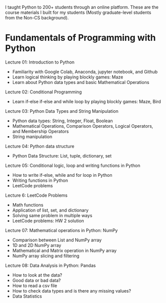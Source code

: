 I taught Python to 200+ students through an online platform. These are the course materials I built for my students (Mostly graduate-level students from the Non-CS background).

# Fundamentals of Programming with Python

Lecture 01: Introduction to Python
- Familiarity with Google Colab, Anaconda, jupyter notebook, and Github
- Learn logical thinking by playing blockly games: Maze
- Learn about Python data types and basic Mathematical Operations

Lecture 02: Conditional Programming
- Learn if-else if-else and while loop by playing blockly games: Maze, Bird

Lecture 03: Python Data Types and String Manipulation
- Python data types: String, Integer, Float, Boolean
- Mathematical Operations, Comparison Operators, Logical Operators, and Membership Operators
- String manipulation

Lecture 04: Python data structure
- Python Data Structure: List, tuple, dictionary, set

Lecture 05: Conditional logic, loop and writing functions in Python
- How to write if-else, while and for loop in Python
- Writing functions in Python
- LeetCode problems

Lecture 6: LeetCode Problems
- Math functions
- Application of list, set, and dictionary
- Solving same problem in multiple ways
- LeetCode problems: HW 2 solution

Lecture 07: Mathematical operations in Python: NumPy
- Comparison between List and NumPy array
- 1D and 2D NumPy array
- Mathematical and Matrix operation in NumPy array
- NumPy array slicing and filtering

Lecture 08: Data Analysis in Python: Pandas
- How to look at the data?
- Good data or bad data?
- How to read a csv file
- How to check data types and is there any missing values?
- Data Statistics
